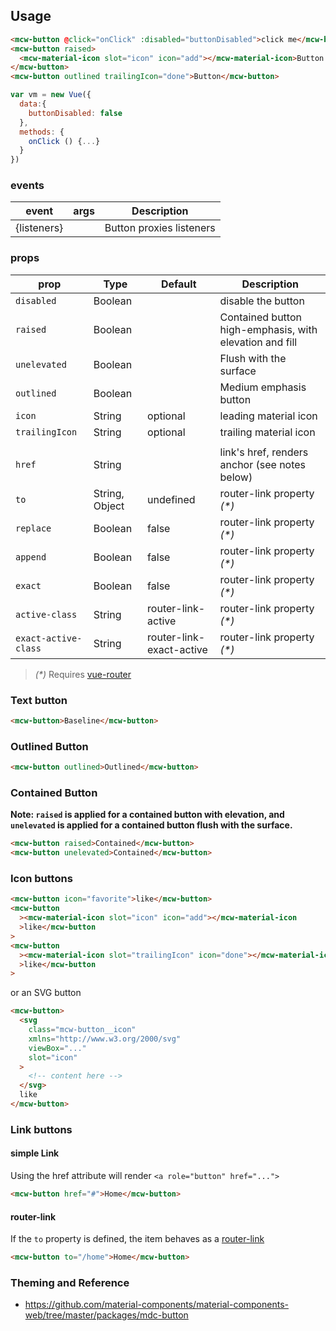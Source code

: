 ## Usage

```html
<mcw-button @click="onClick" :disabled="buttonDisabled">click me</mcw-button>
<mcw-button raised>
  <mcw-material-icon slot="icon" icon="add"></mcw-material-icon>Button
</mcw-button>
<mcw-button outlined trailingIcon="done">Button</mcw-button>
```

```javascript
var vm = new Vue({
  data:{
    buttonDisabled: false
  },
  methods: {
    onClick () {...}
  }
})
```

### events

| event       | args | Description              |
| ----------- | ---- | ------------------------ |
| {listeners} |      | Button proxies listeners |

### props

| prop                 | Type           | Default                  | Description                                             |
| -------------------- | -------------- | ------------------------ | ------------------------------------------------------- |
| `disabled`           | Boolean        |                          | disable the button                                      |
| `raised`             | Boolean        |                          | Contained button high-emphasis, with elevation and fill |
| `unelevated`         | Boolean        |                          | Flush with the surface                                  |
| `outlined`           | Boolean        |                          | Medium emphasis button                                  |
| `icon`               | String         | optional                 | leading material icon                                   |
| `trailingIcon`       | String         | optional                 | trailing material icon                                  |
|                      |                |                          |                                                         |
| `href`               | String         |                          | link's href, renders anchor (see notes below)           |
| `to`                 | String, Object | undefined                | router-link property _(\*)_                             |
| `replace`            | Boolean        | false                    | router-link property _(\*)_                             |
| `append`             | Boolean        | false                    | router-link property _(\*)_                             |
| `exact`              | Boolean        | false                    | router-link property _(\*)_                             |
| `active-class`       | String         | router-link-active       | router-link property _(\*)_                             |
| `exact-active-class` | String         | router-link-exact-active | router-link property _(\*)_                             |

> _(\*)_ Requires [vue-router](https://router.vuejs.org)

### Text button

```html
<mcw-button>Baseline</mcw-button>
```

### Outlined Button

```html
<mcw-button outlined>Outlined</mcw-button>
```

### Contained Button

**Note: `raised` is applied for a contained button with elevation,
and `unelevated` is applied for a contained button flush with the surface.**

```html
<mcw-button raised>Contained</mcw-button>
<mcw-button unelevated>Contained</mcw-button>
```

### Icon buttons

```html
<mcw-button icon="favorite">like</mcw-button>
<mcw-button
  ><mcw-material-icon slot="icon" icon="add"></mcw-material-icon
  >like</mcw-button
>
<mcw-button
  ><mcw-material-icon slot="trailingIcon" icon="done"></mcw-material-icon
  >like</mcw-button
>
```

or an SVG button

```html
<mcw-button>
  <svg
    class="mcw-button__icon"
    xmlns="http://www.w3.org/2000/svg"
    viewBox="..."
    slot="icon"
  >
    <!-- content here -->
  </svg>
  like
</mcw-button>
```

### Link buttons

#### simple Link

Using the href attribute will render `<a role="button" href="...">`

```html
<mcw-button href="#">Home</mcw-button>
```

#### router-link

If the `to` property is defined, the item behaves as a
[router-link](https://router.vuejs.org/en/api/router-link.html)

```html
<mcw-button to="/home">Home</mcw-button>
```

### Theming and Reference

- <https://github.com/material-components/material-components-web/tree/master/packages/mdc-button>
